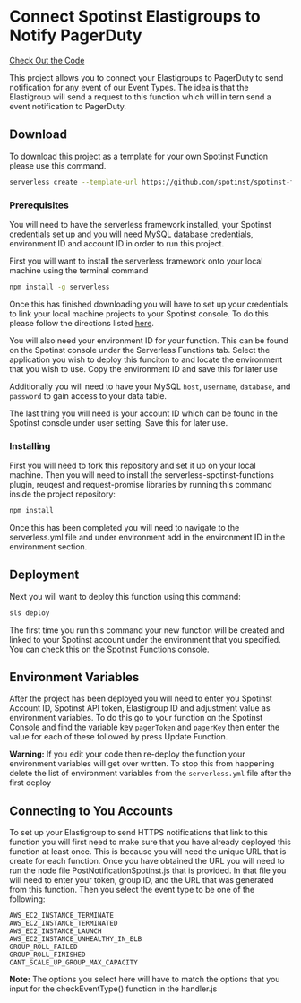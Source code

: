 # Connect Spotinst Elastigroups to Notify PagerDuty

[Check Out the Code](https://github.com/spotinst/spotinst-functions-examples/tree/master/node-pagerduty-connection)

This project allows you to connect your Elastigroups to PagerDuty to send notification for any event of our Event Types. The idea is that the Elastigroup will send a request to this function which will in tern send a event notification to PagerDuty.

## Download

To download this project as a template for your own Spotinst Function please use this command.

```bash
serverless create --template-url https://github.com/spotinst/spotinst-functions-examples/tree/master/node-pagerduty-connection
```

### Prerequisites

You will need to have the serverless framework installed, your Spotinst credentials set up and you will need MySQL database credentials, environment ID and account ID in order to run this project. 

First you will want to install the serverless framework onto your local machine using the terminal command

```bash
npm install -g serverless
```

Once this has finished downloading you will have to set up your credentials to link your local machine projects to your Spotinst console. To do this please follow the directions listed [here](https://serverless.com/framework/docs/providers/spotinst/guide/credentials/).

You will also need your environment ID for your function. This can be found on the Spotinst console under the Serverless Functions tab. Select the application you wish to deploy this funciton to and locate the environment that you wish to use. Copy the environment ID and save this for later use

Additionally you will need to have your MySQL `host`, `username`, `database`, and `password` to gain access to your data table.

The last thing you will need is your account ID which can be found in the Spotinst console under user setting. Save this for later use. 

### Installing

First you will need to fork this repository and set it up on your local machine. Then you will need to install the serverless-spotinst-functions plugin, reuqest and request-promise libraries by running this command inside the project repository:

```bash
npm install
```

Once this has been completed you will need to navigate to the serverless.yml file and under environment add in the environment ID in the environment section.

## Deployment

Next you will want to deploy this function using this command:

```bash
sls deploy
```

The first time you run this command your new function will be created and linked to your Spotinst account under the environment that you specified. You can check this on the Spotinst Functions console. 

## Environment Variables

After the project has been deployed you will need to enter you Spotinst Account ID, Spotinst API token, Elastigroup ID and adjustment value as environment variables. To do this go to your function on the Spotinst Console and find the variable key `pagerToken` and `pagerKey` then enter the value for each of these followed by press Update Function.

**Warning:** If you edit your code then re-deploy the function your environment variables will get over written. To stop this from happening delete the list of environment variables from the `serverless.yml` file after the first deploy


## Connecting to You Accounts

To set up your Elastigroup to send HTTPS notifications that link to this function you will first need to make sure that you have already deployed this function at least once. This is because you will need the unique URL that is create for each function. Once you have obtained the URL you will need to run the node file PostNotificationSpotinst.js that is provided. In that file you will need to enter your token, group ID, and the URL that was generated from this function. Then you select the event type to be one of the following:

```
AWS_EC2_INSTANCE_TERMINATE 
AWS_EC2_INSTANCE_TERMINATED 
AWS_EC2_INSTANCE_LAUNCH 
AWS_EC2_INSTANCE_UNHEALTHY_IN_ELB 
GROUP_ROLL_FAILED 
GROUP_ROLL_FINISHED 
CANT_SCALE_UP_GROUP_MAX_CAPACITY
```  

**Note:** The options you select here will have to match the options that you input for the checkEventType() function in the handler.js



